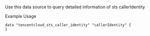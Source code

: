 Use this data source to query detailed information of sts callerIdentity

Example Usage

```hcl
data "tencentcloud_sts_caller_identity" "callerIdentity" {
}
```